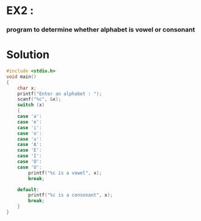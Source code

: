 # EX2 :
### program to determine whether alphabet is vowel or consonant


# Solution

```c
#include <stdio.h>
void main()
{
    char x;
    printf("Enter an alphabet : ");
    scanf("%c", &x);
    switch (x)
    {
    case 'a':
    case 'e':
    case 'i':
    case 'o':
    case 'u':
    case 'A':
    case 'E':
    case 'I':
    case 'O':
    case 'U':
        printf("%c is a vowel", x);
        break;

    default:
        printf("%c is a consonant", x);
        break;
    }
}
```